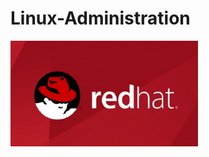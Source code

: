# Linux-Administration

![](https://github.com/cryptDecoder/Linux-Administration/blob/main/assets/course_838_image.png)
